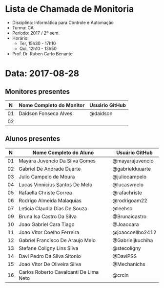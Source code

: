 # Lista de Chamada de Monitoria

* Disciplina: Informática para Controle e Automação
* Turma: CA
* Período: 2017 / 2º sem.
* Horário:
    - Ter, 15h30 - 17h10
    - Qui, 12h10 - 13h50
* Prof. Dr. Ruben Carlo Benante

# Data: 2017-08-28

## Monitores presentes

 N | Nome Completo do Monitor                   | Usuário GitHub       |
---|--------------------------------------------|----------------------|
01 | Daidson Fonseca Alves                      | @daidson             |
02 |                                            |                      |


## Alunos presentes

 N | Nome Completo do Aluno                     | Usuário GitHub       |
---|--------------------------------------------|----------------------|
01 | Mayara Juvencio Da Silva Gomes             | @mayarajuvencio      |
02 | Gabriel De Andrade Duarte                  | @gabrielduuarte      |
03 | Julio Campelo de Moura                     | @juliocampelo        |
04 | Lucas Vinnicius Santos De Melo             | @lucasvmelo          |
05 | Rafaella Christe Correa                    | @rafachriste         |  
06 | Rodrigo Almeida Malaquias                  | @rodrigoam22         |
07 | Leticia Claudia Dias De Souza              | @leehso              |
09 | Bruna Isa Castro Da Silva                  | @Brunaicastro        |
10 | Joao Gabriel Cara Tiago                    | @Joaocara            |
11 | Joao Vitor Coelho Ferreira                 | @joaocoellho2412     |
12 | Gabriel Francisco De Araujo Melo           | @Gabrieljkuchiha     |
13 | Stefane Coligny Lins Silva                 | @stecoligny          |
14 | Davi Pedro Da Silva Sitonio                | @DaviPSS             |
15 | Joao Vitor De Oliveira Silva               | @Mechanichs          |
16 | Carlos Roberto Cavalcanti De Lima Neto     | @crcln               |

